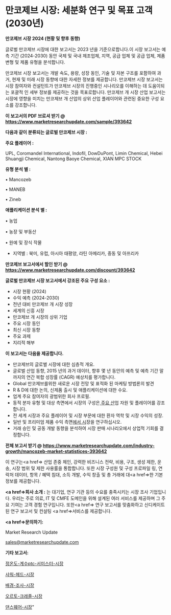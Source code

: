 # 만코제브 시장: 세분화 연구 및 목표 고객(2030년)

<strong>만코제브 시장 2024 (현황 및 향후 동향)</strong>

글로벌 만코제브 시장에 대한 보고서는 2023 년을 기준으로합니다.이 시장 보고서는 예측 기간 (2024-2030) 동안 국제 및 국내 제조업체, 지역, 공급 업체 및 공급 업체, 제품 변형 및 제품 유형을 분석합니다.

만코제브 시장 보고서는 개발 속도, 용량, 성장 동인, 기술 및 자본 구조를 포함하여 과거, 현재 및 미래 시장 동향에 대한 자세한 정보를 제공합니다. 만코제브 시장 보고서는 시장 참여자와 컨설턴트가 만코제브 시장의 진행중인 시나리오를 이해하는 데 도움이되는 포괄적 인 세부 정보를 제공하는 것을 목표로합니다. 만코제브 개 시장 산업 보고서는 시장에 영향을 미치는 만코제브 개 산업의 상위 산업 플레이어와 관련된 중요한 구성 요소를 강조합니다.



<strong>이 보고서의 PDF 브로셔 받기 @ <a href=https://www.marketresearchupdate.com/sample/393642>https://www.marketresearchupdate.com/sample/393642</a></strong>



<strong>다음과 같이 분류되는 글로벌 만코제브 시장 :</strong>



<strong>주요 플레이어 :</strong>

UPL, Coromandel International, Indofil, DowDuPont, Limin Chemical, Hebei Shuangji Chemical, Nantong Baoye Chemical, XIAN MPC STOCK



<strong>유형 분석 별 :</strong>

• Mancozeb

• MANEB

• Zineb



<strong>애플리케이션 분석 별 :</strong>

• 농업

• 농장 및 부동산

• 원예 및 장식 작물

<ul>
  <li>지역별 : 북미, 유럽, 아시아 태평양, 라틴 아메리카, 중동 및 아프리카</li>
</ul>


<strong>만코제브 보고서에서 할인 받기 @ <a href=https://www.marketresearchupdate.com/discount/393642>https://www.marketresearchupdate.com/discount/393642</a></strong>



<strong>글로벌 만코제브 시장 보고서에서 강조된 주요 구성 요소 :</strong>
<ul>
  <li>시장 현황 (2024)</li>
  <li>수익 예측 (2024-2030)</li>
  <li>전년 대비 만코제브 개 시장 성장</li>
  <li>세계의 신흥 시장</li>
  <li>만코제브 개 시장의 상위 기업</li>
  <li>주요 시장 동인</li>
  <li>최신 시장 동향</li>
  <li>주요 과제</li>
  <li>지리적 해부</li>
</ul>


<strong>이 보고서는 다음을 제공합니다.</strong>
<ul>
  <li>만코제브의 글로벌 시장에 대한 심층적 개요.</li>
  <li>글로벌 산업 동향, 2015 년의 과거 데이터, 향후 몇 년 동안의 예측 및 예측 기간 말까지의 연간 복합 성장률 (CAGR) 예상치를 평가합니다.</li>
  <li>Global 만코제브를위한 새로운 시장 전망 및 표적화 된 마케팅 방법론의 발견</li>
  <li>R &amp; D에 대한 논의, 신제품 출시 및 애플리케이션에 대한 수요.</li>
  <li>업계 주요 참여자의 광범위한 회사 프로필.</li>
  <li>동적 분자 유형 및 대상 측면에서 시장의 구성은<a href=> 주요 산</a>업 자원 및 플레이어를 강조합니다.</li>
  <li>전 세계 시장과 주요 플레이어 및 시장 부문에 대한 환자 역학 및 시장 수익의 성장.</li>
  <li>일반 및 프리미엄 제품 수익 측면<a href=>에서 시</a>장을 연구하십시오.</li>
  <li>거래 승인 및 공동 개발 동향을 분석하여 시장 판매 시나리오에서 상업적 기회를 결정합니다.</li>
</ul>



<strong>전체 보고서 받기 @ <a href=https://www.marketresearchupdate.com/industry-growth/mancozeb-market-statistices-393642>https://www.marketresearchupdate.com/industry-growth/mancozeb-market-statistices-393642</a></strong>

이 연구는<a href=> 산업 존중</a> 체인, 강력한 비즈니스 전략, 비용, 구조, 생성 제한, 운송, 시장 범위 및 제한 사용률을 통합합니다. 또한 시장 구성원 및 구성 프로파일 링, 연락처 데이터, 항목 / 혜택 침대, 소득 개발, 수익 창출 및 총 거래에 대<a href=>한 기본 </a>정보를 제공합니다.



<strong><a href=>회사 소</a>개 :</strong>
는 대기업, 연구 기관 등의 수요를 충족시키는 시장 조사 기업입니다. 우리는 주로 의료, IT 및 CMFE 도메인을 위해 설계된 여러 서비스를 제공하며 그 주요 기여는 고객 경험 연구입니다. 또한<a href=> 연구 보</a>고서를 맞춤화하고 신디케이트 된 연구 보고서 및 컨설팅 <a href=>서비스</a>를 제공합니다.



<strong><a href=>문의하기:</a></strong>

Market Research Update

sales@marketresearchupdate.com



<strong>기타 보고서:</strong>

<a href=https://www.linkedin.com/pulse/정온도-계수ptc-서미스터-시장-현재-및-미래-성장-2029-analytics-alchemy-360-analysis/>정온도-계수ptc-서미스터-시장</a>

<a href=https://www.linkedin.com/pulse/샤워-헤드-시장-세분화-연구-및-목표-고객2029년-trend-tracking-tips-360-analysis-pq7vf/>샤워-헤드-시장</a>

<a href=https://www.linkedin.com/pulse/배경-조사-시장-규모-및-성장-2023-trendsetters-talk-360-analysis-gwa2f/>배경-조사-시장</a>

<a href=https://www.linkedin.com/pulse/오르토-크레졸-시장-진입-전략-및-위험-평가2030년-data-dive-diaries-24-analysis-zyzzf/>오르토-크레졸-시장</a>

<a href=https://www.linkedin.com/pulse/댄스웨어-시장-동향-및-성장-전망-data-dive-diaries-24-analysis-vrycf/>댄스웨어-시장</a>"
